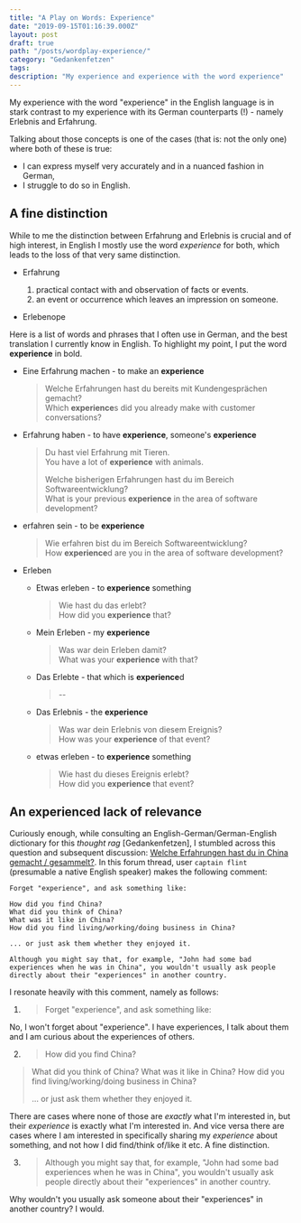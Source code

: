 ```yaml
---
title: "A Play on Words: Experience"
date: "2019-09-15T01:16:39.000Z"
layout: post
draft: true
path: "/posts/wordplay-experience/"
category: "Gedankenfetzen"
tags:
description: "My experience and experience with the word experience"
---
```


My experience with the word "experience" in the English language is in stark contrast to my experience with its German counterparts (!) - namely Erlebnis and Erfahrung.

Talking about those concepts is one of the cases (that is: not the only one) where both of these is true:
* I can express myself very accurately and in a nuanced fashion in German,
* I struggle to do so in English.

## A fine distinction

While to me the distinction between Erfahrung and Erlebnis is crucial and of high interest, in English I mostly use the word _experience_ for both, which leads to the loss of that very same distinction.

* Erfahrung  
  1. practical contact with and observation of facts or events.  
  2. an event or occurrence which leaves an impression on someone.

* Erlebenope

Here is a list of words and phrases that I often use in German, and the best translation I currently know in English. To highlight my point, I put the word **experience** in bold.



  * Eine Erfahrung machen - to make an **experience**  
    > Welche Erfahrungen hast du bereits mit Kundengesprächen gemacht?  
    > Which **experience**s did you already make with customer conversations?  
  * Erfahrung haben - to have **experience**, someone's **experience**  
    > Du hast viel Erfahrung mit Tieren.  
    > You have a lot of **experience** with animals.  
    >
    > Welche bisherigen Erfahrungen hast du im Bereich Softwareentwicklung?  
    > What is your previous **experience** in the area of software development?  
  * erfahren sein - to be **experience**  
    > Wie erfahren bist du im Bereich Softwareentwicklung?  
    > How **experience**d are you in the area of software development?  

* Erleben
  * Etwas erleben - to **experience** something  
    > Wie hast du das erlebt?  
    > How did you **experience** that?  
  * Mein Erleben - my **experience**  
    > Was war dein Erleben damit?  
    > What was your **experience** with that?  
  * Das Erlebte - that which is **experience**d  
    > --  
  * Das Erlebnis - the **experience**  
    > Was war dein Erlebnis von diesem Ereignis?  
    > How was your **experience** of that event?  
  * etwas erleben - to **experience** something  
    > Wie hast du dieses Ereignis erlebt?  
    > How did you **experience** that event?  

## An experienced lack of relevance

Curiously enough, while consulting an English-German/German-English dictionary for this _thought rag_ [Gedankenfetzen], I stumbled across this question and subsequent discussion: [Welche Erfahrungen hast du in China gemacht / gesammelt?](https://dict.leo.org/forum/viewUnsolvedquery.php?idThread=1218074). In this forum thread, user `captain flint` (presumable a native English speaker) makes the following comment:

```
Forget "experience", and ask something like:

How did you find China?
What did you think of China?
What was it like in China?
How did you find living/working/doing business in China?

... or just ask them whether they enjoyed it.

Although you might say that, for example, "John had some bad experiences when he was in China", you wouldn't usually ask people directly about their "experiences" in another country.
```

I resonate heavily with this comment, namely as follows:

1. > Forget "experience", and ask something like:

  No, I won't forget about "experience". I have experiences, I talk about them and I am curious about the experiences of others.

2. > How did you find China?
> What did you think of China?
> What was it like in China?
> How did you find living/working/doing business in China?
>
> ... or just ask them whether they enjoyed it.

  There are cases where none of those are _exactly_ what I'm interested in, but their _experience_ is exactly what I'm interested in. And vice versa there are cases where I am interested in specifically sharing my _experience_ about something, and not how I did find/think of/like it etc. A fine distinction.

3. > Although you might say that, for example, "John had some bad experiences when he was in China", you wouldn't usually ask people directly about their "experiences" in another country.
  
  Why wouldn't you usually ask someone about their "experiences" in another country? I would.